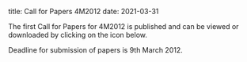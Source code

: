 title: Call for Papers 4M2012
date: 2021-03-31

The first Call for Papers for 4M2012 is published and can be viewed or downloaded by clicking on the icon below.
<!--break-->
Deadline for submission of papers is 9th March 2012.
